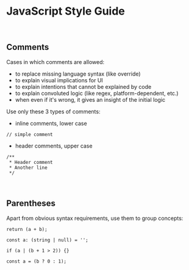 # JavaScript Style Guide

<br>

## Comments
Cases in which comments are allowed:
- to replace missing language syntax (like override)
- to explain visual implications for UI
- to explain intentions that cannot be explained by code
- to explain convoluted logic (like regex, platform-dependent, etc.) 
- when even if it's wrong, it gives an insight of the initial logic

Use only these 3 types of comments:
- inline comments, lower case 
```
// simple comment
```
- header comments, upper case
```
/**
 * Header comment
 * Another line
 */
```


<br>

## Parentheses
Apart from obvious syntax requirements, use them to group concepts:
```
return (a + b);

const a: (string | null) = '';

if (a | (b + 1 > 2)) {}

const a = (b ? 0 : 1);
```
